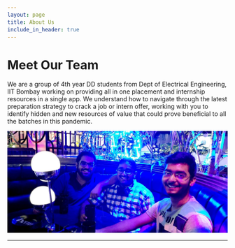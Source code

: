 ```yaml
---
layout: page
title: About Us
include_in_header: true
---
```


# Meet Our Team

We are a group of 4th year DD students from Dept of Electrical Engineering, IIT Bombay working on providing all in one placement and internship resources in a single app. We understand how to navigate through the latest preparation strategy to crack a job or intern offer, working with you to identify hidden and new resources of value that could prove beneficial to all the batches in this pandemic.

![No image found](assets/team.jpg)

---